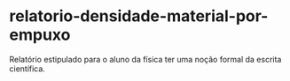 # relatorio-densidade-material-por-empuxo

Relatório estipulado para o aluno da física ter uma noção formal da escrita científica.
